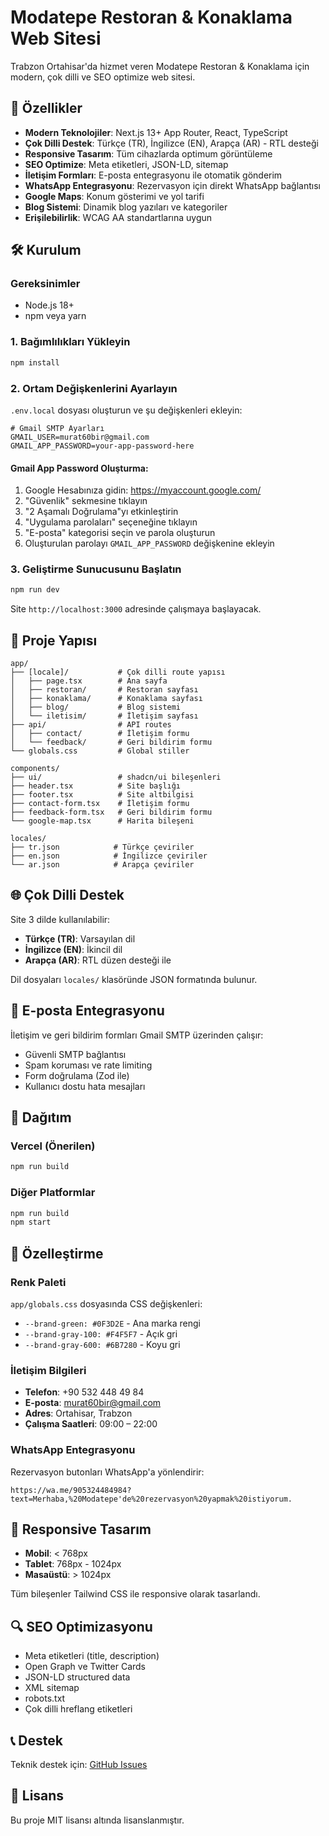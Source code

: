 # Modatepe Restoran & Konaklama Web Sitesi

Trabzon Ortahisar'da hizmet veren Modatepe Restoran & Konaklama için modern, çok dilli ve SEO optimize web sitesi.

## 🚀 Özellikler

- **Modern Teknolojiler**: Next.js 13+ App Router, React, TypeScript
- **Çok Dilli Destek**: Türkçe (TR), İngilizce (EN), Arapça (AR) - RTL desteği
- **Responsive Tasarım**: Tüm cihazlarda optimum görüntüleme
- **SEO Optimize**: Meta etiketleri, JSON-LD, sitemap
- **İletişim Formları**: E-posta entegrasyonu ile otomatik gönderim
- **WhatsApp Entegrasyonu**: Rezervasyon için direkt WhatsApp bağlantısı
- **Google Maps**: Konum gösterimi ve yol tarifi
- **Blog Sistemi**: Dinamik blog yazıları ve kategoriler
- **Erişilebilirlik**: WCAG AA standartlarına uygun

## 🛠️ Kurulum

### Gereksinimler
- Node.js 18+ 
- npm veya yarn

### 1. Bağımlılıkları Yükleyin
```bash
npm install
```

### 2. Ortam Değişkenlerini Ayarlayın
`.env.local` dosyası oluşturun ve şu değişkenleri ekleyin:

```env
# Gmail SMTP Ayarları
GMAIL_USER=murat60bir@gmail.com
GMAIL_APP_PASSWORD=your-app-password-here
```

#### Gmail App Password Oluşturma:
1. Google Hesabınıza gidin: https://myaccount.google.com/
2. "Güvenlik" sekmesine tıklayın
3. "2 Aşamalı Doğrulama"yı etkinleştirin
4. "Uygulama parolaları" seçeneğine tıklayın
5. "E-posta" kategorisi seçin ve parola oluşturun
6. Oluşturulan parolayı `GMAIL_APP_PASSWORD` değişkenine ekleyin

### 3. Geliştirme Sunucusunu Başlatın
```bash
npm run dev
```

Site `http://localhost:3000` adresinde çalışmaya başlayacak.

## 📁 Proje Yapısı

```
app/
├── [locale]/           # Çok dilli route yapısı
│   ├── page.tsx        # Ana sayfa
│   ├── restoran/       # Restoran sayfası
│   ├── konaklama/      # Konaklama sayfası
│   ├── blog/           # Blog sistemi
│   └── iletisim/       # İletişim sayfası
├── api/                # API routes
│   ├── contact/        # İletişim formu
│   └── feedback/       # Geri bildirim formu
└── globals.css         # Global stiller

components/
├── ui/                 # shadcn/ui bileşenleri
├── header.tsx          # Site başlığı
├── footer.tsx          # Site altbilgisi
├── contact-form.tsx    # İletişim formu
├── feedback-form.tsx   # Geri bildirim formu
└── google-map.tsx      # Harita bileşeni

locales/
├── tr.json            # Türkçe çeviriler
├── en.json            # İngilizce çeviriler
└── ar.json            # Arapça çeviriler
```

## 🌐 Çok Dilli Destek

Site 3 dilde kullanılabilir:
- **Türkçe (TR)**: Varsayılan dil
- **İngilizce (EN)**: İkincil dil
- **Arapça (AR)**: RTL düzen desteği ile

Dil dosyaları `locales/` klasöründe JSON formatında bulunur.

## 📧 E-posta Entegrasyonu

İletişim ve geri bildirim formları Gmail SMTP üzerinden çalışır:
- Güvenli SMTP bağlantısı
- Spam koruması ve rate limiting
- Form doğrulama (Zod ile)
- Kullanıcı dostu hata mesajları

## 🚀 Dağıtım

### Vercel (Önerilen)
```bash
npm run build
```

### Diğer Platformlar
```bash
npm run build
npm start
```

## 🔧 Özelleştirme

### Renk Paleti
`app/globals.css` dosyasında CSS değişkenleri:
- `--brand-green: #0F3D2E` - Ana marka rengi
- `--brand-gray-100: #F4F5F7` - Açık gri
- `--brand-gray-600: #6B7280` - Koyu gri

### İletişim Bilgileri
- **Telefon**: +90 532 448 49 84
- **E-posta**: murat60bir@gmail.com
- **Adres**: Ortahisar, Trabzon
- **Çalışma Saatleri**: 09:00 – 22:00

### WhatsApp Entegrasyonu
Rezervasyon butonları WhatsApp'a yönlendirir:
```
https://wa.me/905324484984?text=Merhaba,%20Modatepe'de%20rezervasyon%20yapmak%20istiyorum.
```

## 📱 Responsive Tasarım

- **Mobil**: < 768px
- **Tablet**: 768px - 1024px  
- **Masaüstü**: > 1024px

Tüm bileşenler Tailwind CSS ile responsive olarak tasarlandı.

## 🔍 SEO Optimizasyonu

- Meta etiketleri (title, description)
- Open Graph ve Twitter Cards
- JSON-LD structured data
- XML sitemap
- robots.txt
- Çok dilli hreflang etiketleri

## 📞 Destek

Teknik destek için: [GitHub Issues](https://github.com/your-repo/issues)

## 📄 Lisans

Bu proje MIT lisansı altında lisanslanmıştır.